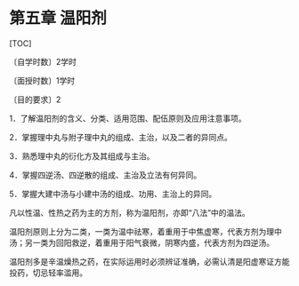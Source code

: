 # 第五章  温阳剂

[TOC]

〔自学时数〕2学时

〔面授时数〕1学时

〔目的要求〕2

1．了解温阳剂的含义、分类、适用范围、配伍原则及应用注意事项。

2．掌握理中丸与附子理中丸的组成、主治，以及二者的异同点。

3．熟悉理中丸的衍化方及其组成与主治。

4．掌握四逆汤、四逆散的组成、主治及立法有何异同。

5．掌握大建中汤与小建中汤的组成、功用、主治上的异同。

凡以性温、性热之药为主的方剂，称为温阳剂，亦即“八法”中的温法。

温阳剂原则上分为二类，一类为温中祛寒，着重用于中焦虚寒，代表方剂为理中汤；另一类为回阳救逆，着重用于阳气衰微，阴寒内盛，代表方剂为四逆汤。

温阳剂多是辛温燥热之药，在实际运用时必须辨证准确，必需认清是阳虚寒证方能投药，切忌轻率滥用。

